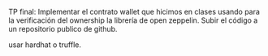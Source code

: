 TP final:
Implementar el contrato wallet que hicimos en clases usando para la verificación del ownership la librería de open zeppelin.
Subir el código a un repositorio publico de github.

usar hardhat o truffle.
